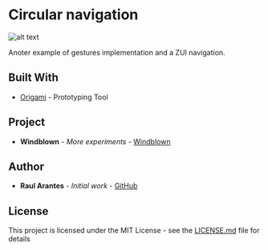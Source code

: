 # Circular navigation

![alt text](http://payload.persona.co/1/1/61823/205951/Circular-Navigation_10.gif)

Anoter example of gestures implementation and a ZUI navigation.

## Built With

* [Origami](http://origami.design/) - Prototyping Tool

## Project

* **Windblown** - *More experiments* - [Windblown](http://windblown.in/)

## Author

* **Raul Arantes** - *Initial work* - [GitHub](https://github.com/rrraul)

## License

This project is licensed under the MIT License - see the [LICENSE.md](LICENSE.md) file for details
